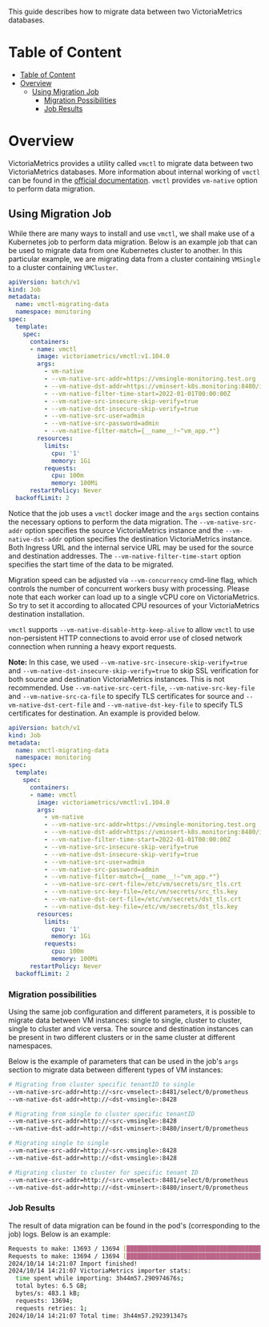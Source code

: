 This guide describes how to migrate data between two VictoriaMetrics databases.

# Table of Content

* [Table of Content](#table-of-content)
* [Overview](#overview)
  * [Using Migration Job](#using-migration-job)
    * [Migration Possibilities](#migration-possibilities)
    * [Job Results](#job-results)

# Overview

VictoriaMetrics provides a utility called `vmctl` to migrate data between two VictoriaMetrics databases.
More information about internal working of `vmctl` can be found in the
[official documentation](https://docs.victoriametrics.com/vmctl/#migrating-data-from-victoriametrics).
`vmctl` provides `vm-native` option to perform data migration.

## Using Migration Job

While there are many ways to install and use `vmctl`, we shall make use of a Kubernetes job to perform data migration.
Below is an example job that can be used to migrate data from one Kubernetes cluster to another. In this particular
example, we are migrating data from a cluster containing `VMSingle` to a cluster containing `VMCluster`.

```yaml
apiVersion: batch/v1
kind: Job
metadata:
  name: vmctl-migrating-data
  namespace: monitoring
spec:
  template:
    spec:
      containers:
      - name: vmctl
        image: victoriametrics/vmctl:v1.104.0
        args:
          - vm-native
          - --vm-native-src-addr=https://vmsingle-monitoring.test.org
          - --vm-native-dst-addr=https://vminsert-k8s.monitoring:8480/insert/0/prometheus
          - --vm-native-filter-time-start=2022-01-01T00:00:00Z
          - --vm-native-src-insecure-skip-verify=true
          - --vm-native-dst-insecure-skip-verify=true
          - --vm-native-src-user=admin
          - --vm-native-src-password=admin
          - --vm-native-filter-match={__name__!~"vm_app.*"}
        resources:
          limits:
            cpu: '1'
            memory: 1Gi
          requests:
            cpu: 100m
            memory: 100Mi
      restartPolicy: Never
  backoffLimit: 2
```

Notice that the job uses a `vmctl` docker image and the `args` section contains the necessary options to
perform the data migration. The `--vm-native-src-addr` option specifies the source VictoriaMetrics
instance and the `--vm-native-dst-addr` option specifies the destination VictoriaMetrics instance.
Both Ingress URL and the internal service URL may be used for the source and destination addresses.
The `--vm-native-filter-time-start` option specifies the start time of the data to be migrated.

Migration speed can be adjusted via `--vm-concurrency` cmd-line flag, which controls the number of concurrent
workers busy with processing. Please note that each worker can load up to a single vCPU core on VictoriaMetrics.
So try to set it according to allocated CPU resources of your VictoriaMetrics destination installation.

`vmctl` supports `--vm-native-disable-http-keep-alive` to allow `vmctl` to use non-persistent HTTP connections to
avoid error use of closed network connection when running a heavy export requests.

**Note:**
In this case, we used  `--vm-native-src-insecure-skip-verify=true` and `--vm-native-dst-insecure-skip-verify=true`
to skip SSL verification for both source and destination VictoriaMetrics instances. This is not recommended.
Use `--vm-native-src-cert-file`, `--vm-native-src-key-file` and `--vm-native-src-ca-file` to specify TLS certificates
for source and `--vm-native-dst-cert-file` and `--vm-native-dst-key-file` to specify TLS certificates for destination.
An example is provided below.

```yaml
apiVersion: batch/v1
kind: Job
metadata:
  name: vmctl-migrating-data
  namespace: monitoring
spec:
  template:
    spec:
      containers:
      - name: vmctl
        image: victoriametrics/vmctl:v1.104.0
        args:
          - vm-native
          - --vm-native-src-addr=https://vmsingle-monitoring.test.org
          - --vm-native-dst-addr=https://vminsert-k8s.monitoring:8480/insert/0/prometheus
          - --vm-native-filter-time-start=2022-01-01T00:00:00Z
          - --vm-native-src-insecure-skip-verify=true
          - --vm-native-dst-insecure-skip-verify=true
          - --vm-native-src-user=admin
          - --vm-native-src-password=admin
          - --vm-native-filter-match={__name__!~"vm_app.*"}
          - --vm-native-src-cert-file=/etc/vm/secrets/src_tls.crt
          - --vm-native-src-key-file=/etc/vm/secrets/src_tls.key
          - --vm-native-dst-cert-file=/etc/vm/secrets/dst_tls.crt
          - --vm-native-dst-key-file=/etc/vm/secrets/dst_tls.key
        resources:
          limits:
            cpu: '1'
            memory: 1Gi
          requests:
            cpu: 100m
            memory: 100Mi
      restartPolicy: Never
  backoffLimit: 2
```

### Migration possibilities

Using the same job configuration and different parameters, it is possible to migrate data between VM instances:
single to single, cluster to cluster, single to cluster and vice versa. The source and destination instances
can be present in two different clusters or in the same cluster at different namespaces.

Below is the example of parameters that can be used in the job's `args` section to migrate data
between different types of VM instances:

```bash
# Migrating from cluster specific tenantID to single
--vm-native-src-addr=http://<src-vmselect>:8481/select/0/prometheus
--vm-native-dst-addr=http://<dst-vmsingle>:8428

# Migrating from single to cluster specific tenantID
--vm-native-src-addr=http://<src-vmsingle>:8428
--vm-native-dst-addr=http://<dst-vminsert>:8480/insert/0/prometheus

# Migrating single to single
--vm-native-src-addr=http://<src-vmsingle>:8428
--vm-native-dst-addr=http://<dst-vmsingle>:8428

# Migrating cluster to cluster for specific tenant ID
--vm-native-src-addr=http://<src-vmselect>:8481/select/0/prometheus
--vm-native-dst-addr=http://<dst-vminsert>:8480/insert/0/prometheus
```

### Job Results

The result of data migration can be found in the pod's (corresponding to the job) logs. Below is an example:

```bash
Requests to make: 13693 / 13694 [███████████████████████████████████████████████████████████] 99.99%
Requests to make: 13694 / 13694 [██████████████████████████████████████████████████████████] 100.00%
2024/10/14 14:21:07 Import finished!
2024/10/14 14:21:07 VictoriaMetrics importer stats:
  time spent while importing: 3h44m57.290974676s;
  total bytes: 6.5 GB;
  bytes/s: 483.1 kB;
  requests: 13694;
  requests retries: 1;
2024/10/14 14:21:07 Total time: 3h44m57.292391347s
```
